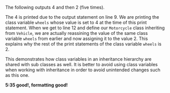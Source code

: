 The following outputs 4 and then 2 (five times).

The 4 is printed due to the output statement on line 9. We are printing the class variable `wheels` whose value is set to 4 at the time of this print statement. When we get to line 12 and define our `Motorcycle` class inheriting from `Vehicle`, we are actually reassining the value of the same class variable `wheels` from earlier and now assigning it to the value 2. This explains why the rest of the print statements of the class variable `wheels` is 2.

This demonstrates how class variables in an inheritance hierarchy are shared with sub classes as well. It is better to avoid using class variables when working with inheritance in order to avoid unintended changes such as this one.

**5:35 good!, formatting good!**